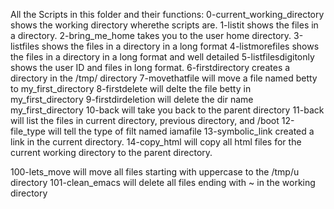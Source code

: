 All the Scripts in this folder and their functions:
0-current_working_directory shows the working directory wherethe scripts are.
1-listit shows the files in a directory.
2-bring_me_home takes you to the user home directory.
3-listfiles shows the files in a directory in a long format
4-listmorefiles shows the files in a directory in a long format and well detailed
5-listfilesdigitonly shows the user ID and files in long format. 
6-firstdirectory creates a directory in the /tmp/ directory
7-movethatfile will move a file named betty to my_first_directory
8-firstdelete will delte the file betty in my_first_directory
9-firstdirdeletion will delete the dir name my_first_directory
10-back will take you back to the parent directory
11-back will list the files in current directory, previous directory, and /boot
12-file_type will tell the type of filt named iamafile
13-symbolic_link created a link in the current directory.
14-copy_html will copy all html files for the current working directory to the parent directory. 

100-lets_move will move all files starting with uppercase to the /tmp/u directory
101-clean_emacs will delete all files ending with ~ in the working directory

